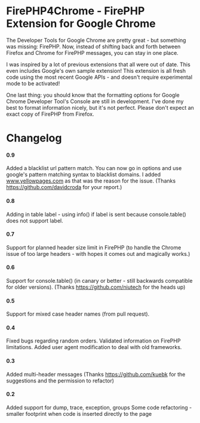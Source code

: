 # FirePHP4Chrome - FirePHP Extension for Google Chrome
 
The Developer Tools for Google Chrome are pretty great - but something was missing: FirePHP.  Now, instead of shifting back and forth between Firefox and Chrome for FirePHP messages, you can stay in one place.  

I was inspired by a lot of previous extensions that all were out of date.  This even includes Google's own sample extension!  This extension is all fresh code using the most recent Google APIs - and doesn't require experimental mode to be activated!

One last thing: you should know that the formatting options for Google Chrome Developer Tool's Console are still in development.  I've done my best to format information nicely, but it's not perfect.  Please don't expect an exact copy of FirePHP from Firefox.

# Changelog

#### 0.9
Added a blacklist url pattern match.  You can now go in options and use google's pattern matching syntax to blacklist domains.  I added www.yellowpages.com as that was the reason for the issue. (Thanks https://github.com/davidcroda for your report.)

#### 0.8
Adding in table label - using info() if label is sent because console.table() does not support label.

#### 0.7
Support for planned header size limit in FirePHP (to handle the Chrome issue of too large headers - with hopes it comes out and magically works.)

#### 0.6
Support for console.table() (in canary or better - still backwards compatible for older versions). (Thanks https://github.com/niutech for the heads up)

#### 0.5
Support for mixed case header names (from pull request).

#### 0.4
Fixed bugs regarding random orders.  Validated information on FirePHP limitations. Added user agent modification to deal with old frameworks.

#### 0.3
Added multi-header messages (Thanks https://github.com/kuebk for the suggestions and the permission to refactor)

#### 0.2
Added support for dump, trace, exception, groups
Some code refactoring - smaller footprint when code is inserted directly to the page

